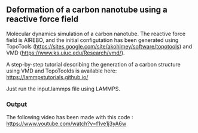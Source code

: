 ## Deformation of a carbon nanotube using a reactive force field

Molecular dynamics simulation of a carbon nanotube. The reactive force field is AIREBO, and the initial configutation has been generated using TopoTools (https://sites.google.com/site/akohlmey/software/topotools) and VMD (https://www.ks.uiuc.edu/Research/vmd/).

A step-by-step tutorial describing the generation of a carbon structure using VMD and TopoToolds is available here: https://lammpstutorials.github.io/

Just run the input.lammps file using LAMMPS.

### Output

The following video has been made with this code : https://www.youtube.com/watch?v=f1ve1j3yA6w
